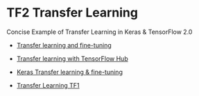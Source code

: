 # TF2 Transfer Learning

Concise Example of Transfer Learning in Keras & TensorFlow 2.0  

* [Transfer learning and fine-tuning](https://www.tensorflow.org/tutorials/images/transfer_learning)
* [Transfer learning with TensorFlow Hub](https://www.tensorflow.org/tutorials/images/transfer_learning_with_hub)
* [Keras Transfer learning & fine-tuning](https://keras.io/guides/transfer_learning/) 

* [Transfer Learning TF1](https://github.com/EN10/TransferLearnColab)
